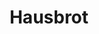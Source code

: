 ---
title: "Hausbrot"
url: /ciudad-autonoma-de-buenos-aires/hausbrot-rodriguez-pena/
shop: panadería
---